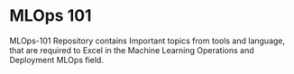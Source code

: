 # MLOps 101

MLOps-101 Repository contains Important topics from tools and language, that are required to Excel in the Machine Learning Operations and Deployment MLOps field. 

